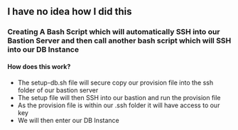 ## I have no idea how I did this 

### Creating A Bash Script which will automatically SSH into our Bastion Server and then call another bash script which will SSH into our DB Instance


#### How does this work?

- The setup-db.sh file will secure copy our provision file into the ssh folder of our bastion server
- The setup file will then SSH into our bastion and run the provision file
- As the provision file is within our .ssh folder it will have access to our key
- We will then enter our DB Instance
